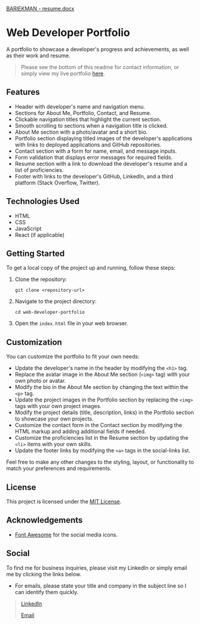 [BARIEKMAN - resume.docx](https://github.com/mcbariekman/bariekman-portfolio/files/11703042/BARIEKMAN.-.resume.docx)

# Web Developer Portfolio

A portfolio to showcase a developer's progress and achievements, as well as their work and resume. 

> Please see the bottom of this readme for contact information, or simply view my live portfolio [here](https://mcbariekman.github.io/bariekman-portfolio/).

## Features

- Header with developer's name and navigation menu.
- Sections for About Me, Portfolio, Contact, and Resume.
- Clickable navigation titles that highlight the current section.
- Smooth scrolling to sections when a navigation title is clicked.
- About Me section with a photo/avatar and a short bio.
- Portfolio section displaying titled images of the developer's applications with links to deployed applications and GitHub repositories.
- Contact section with a form for name, email, and message inputs.
- Form validation that displays error messages for required fields.
- Resume section with a link to download the developer's resume and a list of proficiencies.
- Footer with links to the developer's GitHub, LinkedIn, and a third platform (Stack Overflow, Twitter).

## Technologies Used

- HTML
- CSS
- JavaScript
- React (if applicable)

## Getting Started

To get a local copy of the project up and running, follow these steps:

1. Clone the repository:
   ```
   git clone <repository-url>
   ```
2. Navigate to the project directory:
   ```
   cd web-developer-portfolio
   ```
3. Open the `index.html` file in your web browser.

## Customization

You can customize the portfolio to fit your own needs:

- Update the developer's name in the header by modifying the `<h1>` tag.
- Replace the avatar image in the About Me section (`<img>` tag) with your own photo or avatar.
- Modify the bio in the About Me section by changing the text within the `<p>` tag.
- Update the project images in the Portfolio section by replacing the `<img>` tags with your own project images.
- Modify the project details (title, description, links) in the Portfolio section to showcase your own projects.
- Customize the contact form in the Contact section by modifying the HTML markup and adding additional fields if needed.
- Customize the proficiencies list in the Resume section by updating the `<li>` items with your own skills.
- Update the footer links by modifying the `<a>` tags in the social-links list.

Feel free to make any other changes to the styling, layout, or functionality to match your preferences and requirements.

## License

This project is licensed under the [MIT License](LICENSE).

## Acknowledgements

- [Font Awesome](https://fontawesome.com) for the social media icons.

## Social

To find me for business inquiries, please visit my LinkedIn or simply email me by clicking the links below. 

- For emails, please state your title and company in the subject line so I can identify them quickly.

>[LinkedIn](https://www.linkedin.com/in/madilyn-bariekman-842437159/) 
>
>[Email](mailto:mcbariekman@hotmail.com)
